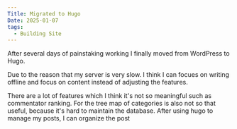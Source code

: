 ```yaml
---
Title: Migrated to Hugo   
Date: 2025-01-07  
tags:
  - Building Site
---
```

After several days of painstaking working I finally moved from WordPress to Hugo.

Due to the reason that my server is very slow. I think I can focues on writing offline and focus on content instead of adjusting the features.  

There are a lot of features which I think it's not so meaningful such as commentator ranking. For the tree map of categories is also not so that useful, because it's hard to maintain the database. After using hugo to manage my posts, I can organize the post
